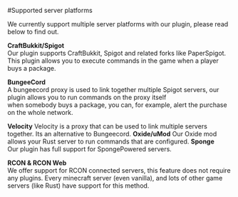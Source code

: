 #Supported server platforms

We currently support multiple server platforms with our plugin, please read below to find out.

**CraftBukkit/Spigot**  
Our plugin supports CraftBukkit, Spigot and related forks like PaperSpigot. This plugin allows you to execute commands in the game when a player buys a package.  
  
**BungeeCord**  
A bungeecord proxy is used to link together multiple Spigot servers, our plugin allows you to run commands on the proxy itself   
when somebody buys a package, you can, for example, alert the purchase on the whole network.

**Velocity** Velocity is a proxy that can be used to link multiple servers together. Its an alternative to Bungeecord. **Oxide/uMod** Our Oxide mod allows your Rust server to run commands that are configured. **Sponge**  
Our plugin has full support for SpongePowered servers.

**RCON &amp; RCON Web**  
We offer support for RCON connected servers, this feature does not require any plugins. Every minecraft server (even vanilla), and lots of other game servers (like Rust) have support for this method.
